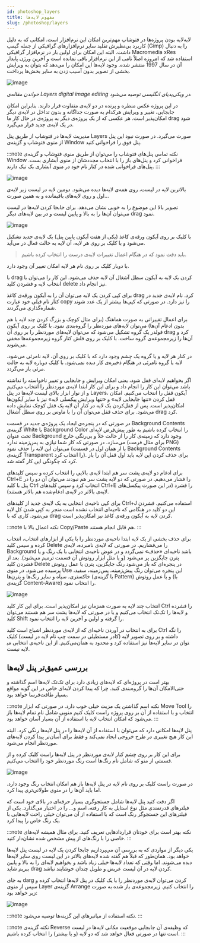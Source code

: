 ```yaml
---
id: photoshop_layers
title: مفهوم لایه‌ها
slug: /photoshop/layers
---
```


لایه‌لایه بودن پروژه‌ها در فتوشاپ مهم‌ترین امکان این نرم‌افزار است. امکانی که به دلیل کاربرد بی‌نظیرش تقلید سایر نرم‌افزارهای گرافیکی از جمله گیمپ (Gimp) را به دنبال داشت. البته این امکان برای اولین بار در نرم‌افزار گرافیکی Macromedia xRes استفاده شد که امروزه اصلاً نامی از این نرم‌افزار باقی نمانده است و آخرین ورژن پایدار آن در سال 1997 منتشر شده. وجود لایه‌ها این امکان را می‌دهد که بتوان به ویرایش بخشی از تصویر بدون آسیب زدن به سایر بخش‌ها پرداخت.

![image](/img/layers_digital_image_editing.png)

*خواندن مقاله‌ی Layers digital image editing در ویکی‌پدیای انگلیسی توصیه می‌شود.*

در این پروژه عکس منظره و پرنده در دو لایه‌ی متفاوت قرار دارند. بنابراین امکان جابجایی، تغییر و ویرایش هرکدام به صورت جداگانه و بدون تداخل در لایه‌ی دیگر امکان‌پذیر است. هر عکسی که از یک پروژه‌ی دیگر به پروژه‌ی در حال کار ما drag شود در یک لایه‌ی جدید قرار می‌گیرد.

مدیریت لایه‌ها در فتوشاپ از طریق پنل Layers صورت می‌گیرد. در صورت نبود این پنل از منوی فتوشاپ و گزینه‌ی Window پنل فوق را فراخوانی کنید.

:::note نکته
تمامی پنل‌های فتوشاپ را می‌توان از طریق منوی فتوشاپ و گزینه‌ی Window فراخوانی کرد و پنل‌های باز را با انتخاب مجددشان از منوی آبشاری بست. پنل‌های فراخوانی شده در کنار نام خود در منوی آبشاری یک تیک دارند.
:::

![image](/img/photoshop_layers_overlap.png)

بالاترین لایه در لیست، روی همه‌ی لایه‌ها دیده می‌شود. دومین لایه در لیست زیر لایه‌ی اول و روی لایه‌های باقیمانده و به همین صورت…

تصویر بالا این موضوع را به خوبی نشان می‌دهد. برای جابجا کردن لایه‌ها در لیست می‌توان آن‌ها را به بالا و پایین لیست و در بین لایه‌های دیگر drag نمود.

![image](/img/photoshop_layers_panel.png)

با کلیک بر روی آیکون ورقه‌ی کاغذ (یکی از هفت آیکون پایین پنل) یک لایه‌ی جدید تشکیل می‌شود و با کلیک بر روی هر لایه، آن لایه به حالت فعال در می‌آید.

> باید دقت نمود که در هنگام اعمال تغییرات لایه‌ی درست را انتخاب کرده باشیم.

با دوبار کلیک بر روی نام هر لایه امکان تغییر آن وجود دارد.

با drag کردن یک لایه به آیکون سطل آشغال آن لایه حذف می‌شود. این کار را می‌توان با انتخاب لایه و فشردن کلید delete نیز انجام داد.

برای کپی کردن یک لایه می‌توان آن را به آیکون ورقه‌ی کاغذ drag کرد. نام لایه‌ی جدید در کنار نام قبلی خود عبارت copy را نیز دارد. در صورتی که کپی‌ها بیشتر از یک عدد شوند شماره‌گذاری می‌گردند.

برای اعمال تغییراتی به صورت هماهنگ (برای مثال کوچک و بزرگ کردن چند لایه با هم بدون ادغام آن‌ها) می‌توان لایه‌های موردنظر را گروه‌بندی نمود. با کلیک بر روی آیکون فولدر یک گروه تشکیل می‌شود که می‌توان لایه‌های موردنظر را بر روی آن drag کرد و آن‌ها را زیرمجموعه‌ی گروه ساخت. با کلیک بر روی فلش کنار گروه زیرمجموعه‌ها مخفی می‌شوند.

در کنار هر لایه و یا گروه یک چشم وجود دارد که با کلیک بر روی آن، لایه نامرئی می‌شود. لایه یا گروه نامرئی در هنگام ذخیره‌ی کار دیده نمی‌شود. با کلیک دوباره لایه به حالت مرئی باز می‌گردد.

اگر بخواهیم لایه‌ای قفل شود، یعنی امکان ویرایش و جابجایی و تغییر ناخواسته را نداشته باشد می‌توان این کار را انجام داد و برای این کار ابتدا لایه‌ی موردنظر را انتخاب می‌کنیم و از نوار ابزار بالای لیست لایه‌ها در پنل Layers، آیکون قفل را انتخاب می‌کنیم. امکان قفل کردن «تنها جابجایی لایه» و «تنها ویرایش پیکسلی لایه» نیز با سایر آیکون‌ها امکان‌پذیر است. پس از قفل‌کردن یک لایه در کنار آن لایه یک قفل کوچک نمایش داده می‌شود. برای حذف قفل می‌توان آن را با ماوس بر روی سطل آشغال drag کرد.

در صورتی که در پنجره‌ی ایجاد یک پروژه‌ی جدید در قسمت Background Contents گزینه‌ی White یا Background Color را انتخاب کرده باشیم به طور پیش‌فرض لایه‌ای تحت عنوان Background وجود دارد که زمینه‌ی کار را از حالت خلأ و بی‌رنگی خارج می‌سازد. در صورتی که کار شما نیازی به پس‌زمینه ندارد (برای مثال فرمت PNG) می‌توان این لایه را حذف نمود (یا از همان اول در قسمت Background Contents گزینه‌ی Transparent را انتخاب کرد). برای حذف کردن این لایه باید اول قفل آن را باز کرد که چگونگی این کار گفته شد.

برای ادغام دو لایه‌ی پشت سر هم ابتدا لایه‌ی بالایی را انتخاب کرده و سپس کلیدهای Ctrl+E را فشار می‌دهیم. در صورتی که دو لایه پشت سر هم نبودند می‌توان آن دو را در پنل با کلید Ctrl انتخاب کرد و سپس کلیدهای Ctrl+E را فشرد (در این صورت پیکسل‌های لایه‌ی بالاتر در لایه‌ی ادغام‌شده هم بالاتر هستند).

برای کپی ناحیه‌ی انتخابی به یک لایه‌ی جدید از کلیدهای Ctrl+J استفاده می‌کنیم. فشردن این دو کلید در هنگامی که ناحیه‌ای انتخاب نشده است منجر به کپی شدن کل لایه می‌شود. کاری که با drag کردن لایه به آیکون ورقه‌ی کاغذ نیز امکان‌پذیر است.

:::note نکته
اعمال بالا با Copy/Paste هم قابل انجام هستند.
:::

برای حذف بخشی از یک لایه ابتدا ناحیه‌ی موردنظر را با یکی از ابزارهای انتخاب، انتخاب کرده و سپس کلید Delete را می‌فشاریم. در صورتی که لایه‌ی نامبرده، لایه‌ی Background باشد ناحیه‌ای «حذف» نمی‌گردد و در عوض ناحیه‌ی انتخابی با یک رنگ و یا پترن جایگزین پر می‌شود (و یا مثل ابزار روتوش آن قسمت ترمیم می‌شود). بعد از فشردن کلید Delete در پنجره‌ای که باز می‌شود رنگ جایگزین، پترن یا عمل روتوش پرسیده می‌شود. در منوی Use این پنجره می‌توان رنگ پیش‌زمینه، پس‌زمینه، سفید، خاکستری، سیاه و سایر رنگ‌ها و پترن‌ها (با گزینه‌ی Pattern) و یا عمل روتوش (با گزینه‌ی Content-Aware) را انتخاب نمود.

![image](/img/photoshop_fill_window.png)

انتخاب چند لایه به صورت همزمان نیز امکان‌پذیر است. برای این کار کلید Ctrl را فشرده و لایه‌ها را تک‌تک انتخاب می‌کنیم و یا در صورتی که لایه‌ها پشت سر هم هستند می‌توان کلید Shift را گرفته و اولین و آخرین لایه را انتخاب نمود.

برای به انتخاب در آوردن ناحیه‌ای که از لایه‌ی موردنظر اشباع است کلید Ctrl را نگه داشته و بر روی تصویر لایه (کادر مستطیلی در سمت چپ نام لایه در لیست) کلیک می‌کنیم. از این ناحیه‌ی انتخابی می‎توان در سایر لایه‌ها نیز استفاده کرد و محدود به همان لایه نیست.

## بررسی عمیق‌تر پنل لایه‌ها

بهتر است در پروژه‌ای که لایه‌های زیادی دارد برای تک‌تک لایه‌ها اسم گذاشته و حتی‌الامکان آن‌ها را گروه‌بندی کنید. چرا که پیدا کردن لایه‌ای خاص در این گونه مواقع بسیار طاقت‌فرسا خواهد بود.

:::note نکته
اسم گذاشتن یک مزیت خیلی خوب دارد. در صورتی که ابزار Move Tool را انتخاب و با استفاده از آن بر روی پروژه راست کلیک کنیم منویی شامل نام تمام لایه‌ها باز می‌شود که امکان انتخاب لایه با استفاده از آن بسیار آسان خواهد بود.
:::

پنل لایه‌ها امکانی دارد که می‌توان با استفاده از آن لایه‌ها را در پنل لایه‌ها رنگی کرد. البته این کار هیچ تغییری در طرح خروجی ایجاد نمی‌کند و فقط برای آسان‌تر پیدا کردن لایه‌های موردنظر انجام می‌شود.

برای این کار بر روی چشم کنار لایه‌ی موردنظر در پنل لایه‌ها راست کلیک کرده و از قسمتی از منو که شامل نام رنگ‌ها است رنگ موردنظر خود را انتخاب می‌کنیم.

![image](/img/photoshop_highlight_layers_in_panel.png)

در صورت راست کلیک بر روی نام لایه در پنل لایه‌ها باز هم امکان انتخاب رنگ وجود دارد. اما باید آن‌ها را در منوی طولانی‌تری پیدا کرد.

اگر دقت کنید پنل لایه‌ها شامل جستجوگری بسیار حرفه‌ای در بالای خود است که فیلترهای قدرتمندی مثل نوع استایل به کار رفته، اسم و… را در اختیار می‌گذارد. یکی از فیلترهای این جستجوگر رنگ است که با استفاده از آن می‌توان خیلی راحت لایه‌هایی با یک رنگ خاص را پیدا کرد.

:::note نکته
بهتر است برای خودتان قراردادهایی تعریف کنید. برای مثال همیشه لایه‌های خاصی را با رنگ‌های از پیش مشخص شده نشان‌دار کنید.
:::

یکی دیگر از مواردی که به بررسی آن می‌پردازیم جابجا کردن یک لایه در لیست پنل لایه‌ها خواهد بود. همان‌طور که قبلاً هم گفته شده لایه‌های بالاتر در این لیست روی سایر لایه‌ها دیده می‌شوند. اما وقتی که تعداد لایه‌ها خیلی زیاد باشد و بخواهیم لایه‌ای را به بالا و پایین ببریم شاید drag کردن لایه در آن لیست عریض و طویل چندان خوشایند نباشد.

به جای darg کردن می‌توان لایه‌ی موردنظر را با یک کلیک در پنل لایه‌ها انتخاب کرده و سپس از منوی Layer گزینه‌ی Arrange را انتخاب کنیم. زیرمجموعه‌ی باز شده به صورت زیر خواهد بود:

![image](/img/photoshop_change_layers_order_menu.png)

:::note نکته
استفاده از میانبرهای این گزینه‌ها توصیه می‌شود.
:::

:::note نکته
گزینه‌ی Reverse که وظیفه‌ی آن جابجایی موقعیت مکانی لایه‌ها در لیست است تنها در صورتی فعال خواهد شد که دو لایه (و یا بیشتر) را انتخاب کرده باشیم.
:::